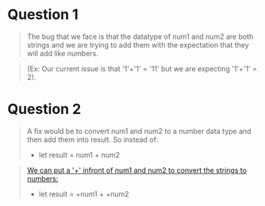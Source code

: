 # Question 1
> The bug that we face is that the datatype of num1 and num2 are both strings and we are trying to add them with the expectation that they will add like numbers. 

> (Ex: Our current issue is that '1'+'1' = '11' but we are expecting '1'+'1' = 2).

# Question 2
> A fix would be to convert num1 and num2 to a number data type and then add them into result.
> So instead of: 
> - let result = num1 + num2 

> [We can put a '+' infront of num1 and num2 to convert the strings to numbers:](https://stackoverflow.com/questions/8976627/how-to-add-two-strings-as-if-they-were-numbers)
> - let result = +num1 + +num2 
 